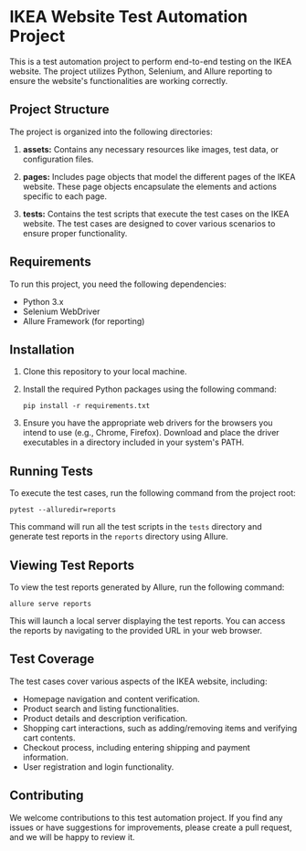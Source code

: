 # IKEA Website Test Automation Project

This is a test automation project to perform end-to-end testing on the IKEA website. The project utilizes Python, Selenium, and Allure reporting to ensure the website's functionalities are working correctly.

## Project Structure

The project is organized into the following directories:

1. **assets:** Contains any necessary resources like images, test data, or configuration files.

2. **pages:** Includes page objects that model the different pages of the IKEA website. These page objects encapsulate the elements and actions specific to each page.

3. **tests:** Contains the test scripts that execute the test cases on the IKEA website. The test cases are designed to cover various scenarios to ensure proper functionality.

## Requirements

To run this project, you need the following dependencies:

- Python 3.x
- Selenium WebDriver
- Allure Framework (for reporting)

## Installation

1. Clone this repository to your local machine.

2. Install the required Python packages using the following command:

   ```
   pip install -r requirements.txt
   ```

3. Ensure you have the appropriate web drivers for the browsers you intend to use (e.g., Chrome, Firefox). Download and place the driver executables in a directory included in your system's PATH.

## Running Tests

To execute the test cases, run the following command from the project root:

```
pytest --alluredir=reports
```

This command will run all the test scripts in the `tests` directory and generate test reports in the `reports` directory using Allure.

## Viewing Test Reports

To view the test reports generated by Allure, run the following command:

```
allure serve reports
```

This will launch a local server displaying the test reports. You can access the reports by navigating to the provided URL in your web browser.

## Test Coverage

The test cases cover various aspects of the IKEA website, including:

- Homepage navigation and content verification.
- Product search and listing functionalities.
- Product details and description verification.
- Shopping cart interactions, such as adding/removing items and verifying cart contents.
- Checkout process, including entering shipping and payment information.
- User registration and login functionality.

## Contributing

We welcome contributions to this test automation project. If you find any issues or have suggestions for improvements, please create a pull request, and we will be happy to review it.



